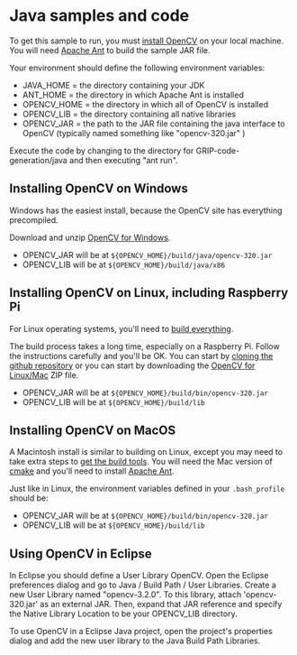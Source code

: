 # Java samples and code

To get this sample to run, you must [install OpenCV](http://opencv.org/downloads.html) on your local machine. You will need [Apache Ant](http://ant.apache.org) to build the sample JAR file.  

Your environment should define the following environment variables:

* JAVA_HOME = the directory containing your JDK
* ANT_HOME = the directory in which Apache Ant is installed
* OPENCV_HOME = the directory in which all of OpenCV is installed
* OPENCV_LIB = the directory containing all native libraries
* OPENCV_JAR = the path to the JAR file containing the java interface to OpenCV (typically named something like "opencv-320.jar" )

Execute the code by changing to the directory for GRIP-code-generation/java and then executing "ant run".

## Installing OpenCV on Windows

Windows has the easiest install, because the OpenCV site has everything precompiled.

Download and unzip [OpenCV for Windows](http://opencv.org/downloads.html).
* OPENCV\_JAR will be at `${OPENCV_HOME}/build/java/opencv-320.jar`
* OPENCV\_LIB will be at `${OPENCV_HOME}/build/java/x86`

## Installing OpenCV on Linux, including Raspberry Pi

For Linux operating systems, you'll need to [build everything](http://docs.opencv.org/2.4/doc/tutorials/introduction/desktop_java/java_dev_intro.html). 

The build process takes a long time, especially on a Raspberry Pi.  Follow the instructions carefully and you'll be OK.  You can start by [cloning the github repository](https://github.com/opencv/opencv) or you can start by downloading the [OpenCV for Linux/Mac](http://opencv.org/downloads.html) ZIP file.
* OPENCV\_JAR will be at `${OPENCV_HOME}/build/bin/opencv-320.jar`
* OPENCV\_LIB will be at `${OPENCV_HOME}/build/lib`

## Installing OpenCV on MacOS

A Macintosh install is similar to building on Linux, except you may need to take extra steps to [get the build tools](https://blogs.wcode.org/2014/10/howto-install-build-and-use-opencv-macosx-10-10/).  You will need the Mac version of [cmake](https://cmake.org/download/) and you'll need to install [Apache Ant](http://stacktips.com/how-to/how-to-install-ant-in-your-mac-os-x).

Just like in Linux, the environment variables defined in your `.bash_profile` should be:
* OPENCV\_JAR will be at `${OPENCV_HOME}/build/bin/opencv-320.jar`
* OPENCV\_LIB will be at `${OPENCV_HOME}/build/lib`

## Using OpenCV in Eclipse

In Eclipse you should define a User Library OpenCV.  Open the Eclipse preferences dialog and go to Java / Build Path / User Libraries.  Create a new User Library named "opencv-3.2.0". To this library, attach 'opencv-320.jar' as an external JAR.  Then, expand that JAR reference and specify the Native Library Location to be your OPENCV\_LIB directory.

To use OpenCV in a Eclipse Java project, open the project's properties dialog and add the new user library to the Java Build Path Libraries.
